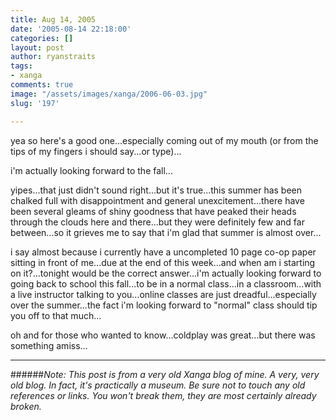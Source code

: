 ```yaml
---
title: Aug 14, 2005
date: '2005-08-14 22:18:00'
categories: []
layout: post
author: ryanstraits
tags:
- xanga
comments: true
image: "/assets/images/xanga/2006-06-03.jpg"
slug: '197'

---
```

yea so here's a good one...especially coming out of my mouth (or from the tips of my fingers i should say...or type)...

i'm actually looking forward to the fall...

<!-- break -->

yipes...that just didn't sound right...but it's true...this summer has been chalked full with disappointment and general unexcitement...there have been several gleams of shiny goodness that have peaked their heads through the clouds here and there...but they were definitely few and far between...so it grieves me to say that i'm glad that summer is almost over...

i say almost because i currently have a uncompleted 10 page co-op paper sitting in front of me...due at the end of this week...and when am i starting on it?...tonight would be the correct answer...i'm actually looking forward to going back to school this fall...to be in a normal class...in a classroom...with a live instructor talking to you...online classes are just dreadful...especially over the summer...the fact i'm looking forward to "normal" class should tip you off to that much...

oh and for those who wanted to know...coldplay was great...but there was something amiss...

---

######*Note: This post is from a very old Xanga blog of mine. A very, very old blog. In fact, it's practically a museum. Be sure not to touch any old references or links. You won't break them, they are most certainly already broken.*